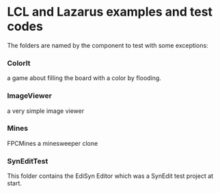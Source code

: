 # LCL and Lazarus examples and test codes

The folders are named by the component to test with some exceptions:

### ColorIt
a game about filling the board with a color by flooding.

### ImageViewer
a very simple image viewer

### Mines
FPCMines a minesweeper clone

### SynEditTest
This folder contains the EdiSyn Editor which was a SynEdit test project at start.
